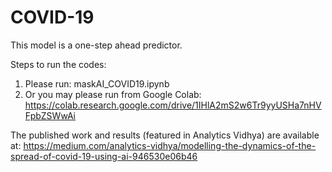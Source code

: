 # COVID-19
This model is a one-step ahead predictor.


Steps to run the codes:
1. Please run: maskAI_COVID19.ipynb
2. Or you may please run from Google Colab:
https://colab.research.google.com/drive/1IHlA2mS2w6Tr9yyUSHa7nHVFpbZSWwAi

The published work and results (featured in Analytics Vidhya) are available at: 
https://medium.com/analytics-vidhya/modelling-the-dynamics-of-the-spread-of-covid-19-using-ai-946530e06b46
